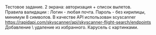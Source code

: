 Тестовое задание. 2 экрана: авторизация + список вылетов. <br>
Правила валидации : Логин - любая почта. Пароль - без кирилицы, минимум 8 символов. 
В качестве API использован scyscanner https://rapidapi.com/skyscanner/api/skyscanner-flight-search/endpoints 
Добавление \ удаление из избранного. 
Карусель с картинками. 
 
